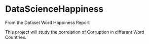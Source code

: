 # DataScienceHappiness

From the Dataset Word Happiness Report

This project will study the correlation of Corruption in different Word Countries.
